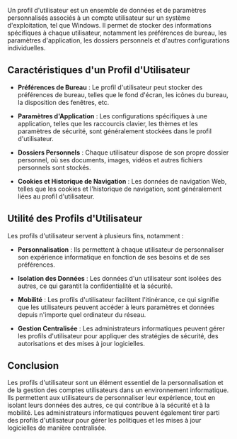 
Un profil d'utilisateur est un ensemble de données et de paramètres personnalisés associés à un compte utilisateur sur un système d'exploitation, tel que Windows. Il permet de stocker des informations spécifiques à chaque utilisateur, notamment les préférences de bureau, les paramètres d'application, les dossiers personnels et d'autres configurations individuelles.

## Caractéristiques d'un Profil d'Utilisateur

- **Préférences de Bureau** : Le profil d'utilisateur peut stocker des préférences de bureau, telles que le fond d'écran, les icônes du bureau, la disposition des fenêtres, etc.

- **Paramètres d'Application** : Les configurations spécifiques à une application, telles que les raccourcis clavier, les thèmes et les paramètres de sécurité, sont généralement stockées dans le profil d'utilisateur.

- **Dossiers Personnels** : Chaque utilisateur dispose de son propre dossier personnel, où ses documents, images, vidéos et autres fichiers personnels sont stockés.

- **Cookies et Historique de Navigation** : Les données de navigation Web, telles que les cookies et l'historique de navigation, sont généralement liées au profil d'utilisateur.

## Utilité des Profils d'Utilisateur

Les profils d'utilisateur servent à plusieurs fins, notamment :

- **Personnalisation** : Ils permettent à chaque utilisateur de personnaliser son expérience informatique en fonction de ses besoins et de ses préférences.

- **Isolation des Données** : Les données d'un utilisateur sont isolées des autres, ce qui garantit la confidentialité et la sécurité.

- **Mobilité** : Les profils d'utilisateur facilitent l'itinérance, ce qui signifie que les utilisateurs peuvent accéder à leurs paramètres et données depuis n'importe quel ordinateur du réseau.

- **Gestion Centralisée** : Les administrateurs informatiques peuvent gérer les profils d'utilisateur pour appliquer des stratégies de sécurité, des autorisations et des mises à jour logicielles.

## Conclusion

Les profils d'utilisateur sont un élément essentiel de la personnalisation et de la gestion des comptes utilisateurs dans un environnement informatique. Ils permettent aux utilisateurs de personnaliser leur expérience, tout en isolant leurs données des autres, ce qui contribue à la sécurité et à la mobilité. Les administrateurs informatiques peuvent également tirer parti des profils d'utilisateur pour gérer les politiques et les mises à jour logicielles de manière centralisée.
